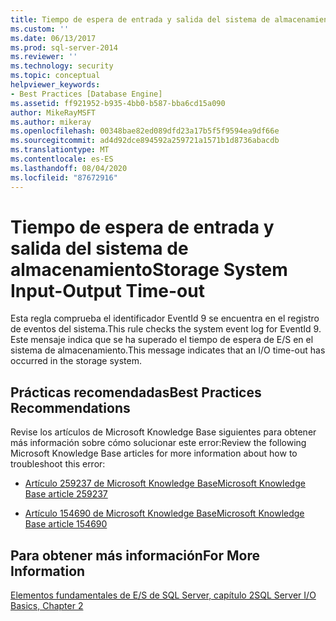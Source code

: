 ```yaml
---
title: Tiempo de espera de entrada y salida del sistema de almacenamiento | Microsoft Docs
ms.custom: ''
ms.date: 06/13/2017
ms.prod: sql-server-2014
ms.reviewer: ''
ms.technology: security
ms.topic: conceptual
helpviewer_keywords:
- Best Practices [Database Engine]
ms.assetid: ff921952-b935-4bb0-b587-bba6cd15a090
author: MikeRayMSFT
ms.author: mikeray
ms.openlocfilehash: 00348bae82ed089dfd23a17b5f5f9594ea9df66e
ms.sourcegitcommit: ad4d92dce894592a259721a1571b1d8736abacdb
ms.translationtype: MT
ms.contentlocale: es-ES
ms.lasthandoff: 08/04/2020
ms.locfileid: "87672916"
---
```

# <a name="storage-system-input-output-time-out"></a><span data-ttu-id="04547-102">Tiempo de espera de entrada y salida del sistema de almacenamiento</span><span class="sxs-lookup"><span data-stu-id="04547-102">Storage System Input-Output Time-out</span></span>
  <span data-ttu-id="04547-103">Esta regla comprueba el identificador EventId 9 se encuentra en el registro de eventos del sistema.</span><span class="sxs-lookup"><span data-stu-id="04547-103">This rule checks the system event log for EventId 9.</span></span> <span data-ttu-id="04547-104">Este mensaje indica que se ha superado el tiempo de espera de E/S en el sistema de almacenamiento.</span><span class="sxs-lookup"><span data-stu-id="04547-104">This message indicates that an I/O time-out has occurred in the storage system.</span></span>  
  
## <a name="best-practices-recommendations"></a><span data-ttu-id="04547-105">Prácticas recomendadas</span><span class="sxs-lookup"><span data-stu-id="04547-105">Best Practices Recommendations</span></span>  
 <span data-ttu-id="04547-106">Revise los artículos de Microsoft Knowledge Base siguientes para obtener más información sobre cómo solucionar este error:</span><span class="sxs-lookup"><span data-stu-id="04547-106">Review the following Microsoft Knowledge Base articles for more information about how to troubleshoot this error:</span></span>  
  
-   [<span data-ttu-id="04547-107">Artículo 259237 de Microsoft Knowledge Base</span><span class="sxs-lookup"><span data-stu-id="04547-107">Microsoft Knowledge Base article 259237</span></span>](https://go.microsoft.com/fwlink/?linkid=117746)  
  
-   [<span data-ttu-id="04547-108">Artículo 154690 de Microsoft Knowledge Base</span><span class="sxs-lookup"><span data-stu-id="04547-108">Microsoft Knowledge Base article 154690</span></span>](https://go.microsoft.com/fwlink/?LinkId=117747)  
  
## <a name="for-more-information"></a><span data-ttu-id="04547-109">Para obtener más información</span><span class="sxs-lookup"><span data-stu-id="04547-109">For More Information</span></span>  
 <span data-ttu-id="04547-110">[Elementos fundamentales de E/S de SQL Server, capítulo 2](/previous-versions/sql/sql-server-2005/administrator/cc917726(v=technet.10))</span><span class="sxs-lookup"><span data-stu-id="04547-110">[SQL Server I/O Basics, Chapter 2](/previous-versions/sql/sql-server-2005/administrator/cc917726(v=technet.10))</span></span>  
  
  
